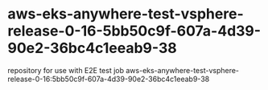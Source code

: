 # aws-eks-anywhere-test-vsphere-release-0-16-5bb50c9f-607a-4d39-90e2-36bc4c1eeab9-38
repository for use with E2E test job aws-eks-anywhere-test-vsphere-release-0-16:5bb50c9f-607a-4d39-90e2-36bc4c1eeab9-38
